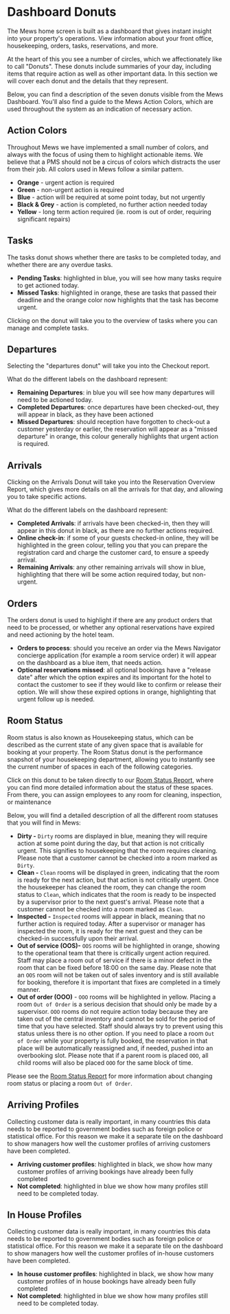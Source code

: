 # Dashboard Donuts

The Mews home screen is built as a dashboard that gives instant insight into your property's operations. View information about your front office, housekeeping, orders, tasks, reservations, and more.

At the heart of this you see a number of circles, which we affectionately like to call "Donuts". These donuts include summaries of your day, including items that require action as well as other important data. In this section we will cover each donut and the details that they represent.

Below, you can find a description of the seven donuts visible from the Mews Dashboard. You'll also find a guide to the Mews Action Colors, which are used throughout the system as an indication of necessary action.

## Action Colors

Throughout Mews we have implemented a small number of colors, and always with the focus of using them to highlight actionable items. We believe that a PMS should not be a circus of colors which distracts the user from their job. All colors used in Mews follow a similar pattern.

* **Orange** - urgent action is required
* **Green** - non-urgent action is required
* **Blue** - action will be required at some point today, but not urgently
* **Black & Grey** - action is completed, no further action needed today
* **Yellow** - long term action required \(ie. room is out of order, requiring significant repairs\)

## Tasks

The tasks donut shows whether there are tasks to be completed today, and whether there are any overdue tasks.

* **Pending Tasks**: highlighted in blue, you will see how many tasks require to get actioned today.
* **Missed Tasks**: highlighted in orange, these are tasks that passed their deadline and the orange color now highlights that the task has become urgent.

Clicking on the donut will take you to the overview of tasks where you can manage and complete tasks.

## Departures

Selecting the "departures donut" will take you into the Checkout report.

What do the different labels on the dashboard represent:

* **Remaining Departures**: in blue you will see how many departures will need to be actioned today.
* **Completed Departures**: once departures have been checked-out, they will appear in black, as they have been actioned
* **Missed Departures**: should reception have forgotten to check-out a customer yesterday or earlier, the reservation will appear as a "missed departure" in orange, this colour generally highlights that urgent action is required.

## Arrivals

Clicking on the Arrivals Donut will take you into the Reservation Overview Report, which gives more details on all the arrivals for that day, and allowing you to take specific actions.

What do the different labels on the dashboard represent:

* **Completed Arrivals**: if arrivals have been checked-in, then they will appear in this donut in black, as there are no further actions required.
* **Online check-in**: if some of your guests checked-in online, they will be highlighted in the green colour, telling you that you can prepare the registration card and charge the customer card, to ensure a speedy arrival.
* **Remaining Arrivals**: any other remaining arrivals will show in blue, highlighting that there will be some action required today, but non-urgent.

## Orders

The orders donut is used to highlight if there are any product orders that need to be processed, or whether any optional reservations have expired and need actioning by the hotel team.

* **Orders to process**: should you receive an order via the Mews Navigator concierge application \(for example a room service order\) it will appear on the dashboard as a blue item, that needs action. 
* **Optional reservations missed**: all optional bookings have a "release date" after which the option expires and its important for the hotel to contact the customer to see if they  would like to confirm or release their option. We will show these expired options in orange, highlighting that urgent follow up is needed. 

## Room Status

Room status is also known as Housekeeping status, which can be described as the current state of any given space that is available for booking at your property. The Room Status donut is the performance snapshot of your housekeeping department, allowing you to instantly see the current number of spaces in each of the following categories.

Click on this donut to be taken directly to our [Room Status Report](../reports/room-status.md), where you can find more detailed information about the status of these spaces. From there, you can assign employees to any room for cleaning, inspection, or maintenance

Below, you will find a detailed description of all the different room statuses that you will find in Mews:

* **Dirty -** `Dirty` rooms are displayed in blue, meaning they will require action at some point during the day, but that action is not critically urgent. This signifies to housekeeping that the room requires cleaning. Please note that a customer cannot be checked into a room marked as `Dirty`.
* **Clean -** `Clean` rooms will be displayed in green, indicating that the room is ready for the next action, but that action is not critically urgent. Once the housekeeper has cleaned the room, they can change the room status to `Clean`, which indicates that the room is ready to be inspected by a supervisor prior to the next guest's arrival. Please note that a customer cannot be checked into a room marked as `Clean`.
* **Inspected -** `Inspected` rooms will appear in black, meaning that no further action is required today. After a supervisor or manager has inspected the room, it is ready for the next guest and they can be checked-in successfully upon their arrival.
* **Out of service \(OOS\)-** `OOS` rooms will be highlighted in orange, showing to the operational team that there is critically urgent action required. Staff may place a room out of service if there is a minor defect in the room that can be fixed before 18:00 on the same day. Please note that an `OOS` room will not be taken out of sales inventory and is still available for booking, therefore it is important that fixes are completed in a timely manner.
* **Out of order \(OOO\)** - `OOO` rooms will be highlighted in yellow. Placing a room `Out of Order` is a serious decision that should only be made by a supervisor. `OOO` rooms do not require action today because they are taken out of the central inventory and cannot be sold for the period of time that you have selected. Staff should always try to prevent using this status unless there is no other option. If you need to place a room `Out of Order` while your property is fully booked, the reservation in that place will be automatically reassigned and, if needed, pushed into an overbooking slot. Please note that if a parent room is placed `OOO`, all child rooms will also be placed `OOO` for the same block of time. 

Please see the [Room Status Report](../reports/room-status.md) for more information about changing room status or placing a room `Out of Order`.

## Arriving Profiles

Collecting customer data is really important, in many countries this data needs to be reported to government bodies such as foreign police or statistical office. For this reason we make it a separate tile on the dashboard to show managers how well the customer profiles of arriving customers have been completed.

* **Arriving customer profiles**: highlighted in black, we show how many customer profiles of arriving bookings have already been fully completed
* **Not completed**: highlighted in blue we show how many profiles still need to be completed today.

## In House Profiles

Collecting customer data is really important, in many countries this data needs to be reported to government bodies such as foreign police or statistical office. For this reason we make it a separate tile on the dashboard to show managers how well the customer profiles of in-house customers have been completed.

* **In house customer profiles**: highlighted in black, we show how many customer profiles of in house bookings have already been fully completed
* **Not completed**: highlighted in blue we show how many profiles still need to be completed today.

